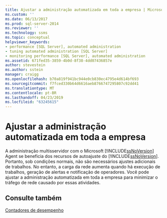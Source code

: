 ```yaml
---
title: Ajustar a administração automatizada em toda a empresa | Microsoft Docs
ms.custom: ''
ms.date: 06/13/2017
ms.prod: sql-server-2014
ms.reviewer: ''
ms.technology: ssms
ms.topic: conceptual
helpviewer_keywords:
- performance [SQL Server], automated administration
- tuning automated administration [SQL Server]
- monitoring performance [SQL Server], automated administration
ms.assetid: 671fed35-3859-4b0d-8f38-4dd07436857e
author: stevestein
ms.author: sstein
manager: craigg
ms.openlocfilehash: b70a819f941bc944e0cb830ec4795e4d614bf693
ms.sourcegitcommit: f7fced330b64d6616aeb8766747295807c92dd41
ms.translationtype: MT
ms.contentlocale: pt-BR
ms.lasthandoff: 04/23/2019
ms.locfileid: "63245615"
---
```

# <a name="tune-automated-administration-across-an-enterprise"></a>Ajustar a administração automatizada em toda a empresa
  A administração multisservidor com o Microsoft [!INCLUDE[ssNoVersion](../../includes/ssnoversion-md.md)] Agent se beneficia dos recursos de autoajuste do [!INCLUDE[ssNoVersion](../../includes/ssnoversion-md.md)]. Portanto, sob condições normais, não são necessários ajustes adicionais de trabalhos. No entanto, a carga da rede aumenta quando há execução de trabalhos, geração de alertas e notificação de operadores. Você pode ajustar a administração automatizada em toda a empresa para minimizar o tráfego de rede causado por essas atividades.  
  
## <a name="see-also"></a>Consulte também  
 [Contadores de desempenho](../../integration-services/performance/performance-counters.md)  
  
  
